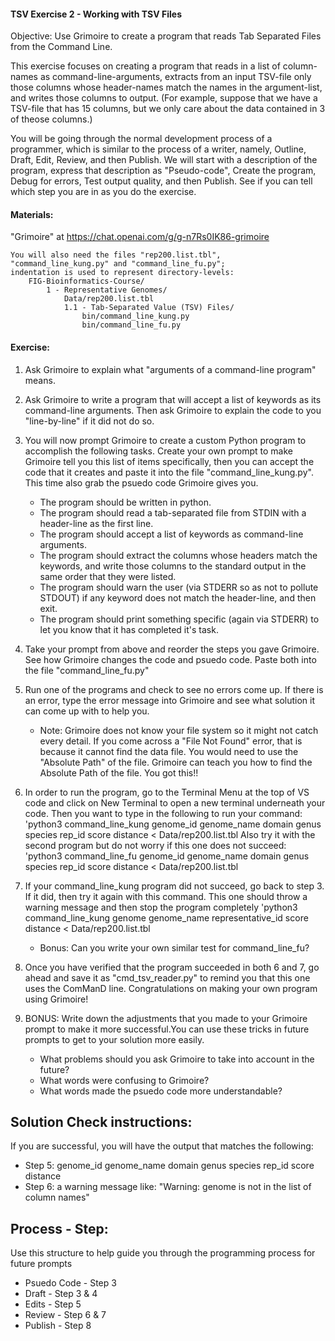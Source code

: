 #### TSV Exercise 2 - Working with TSV Files

 Objective: Use Grimoire to create a program that reads Tab Separated Files from the Command Line.

 This exercise focuses on creating a program that reads in a list of column-names as command-line-arguments, extracts from an input TSV-file only those columns whose header-names match the names in the argument-list, and writes those columns to output. (For example, suppose that we have a TSV-file that has 15 columns, but we only care about the data contained in 3 of theose columns.)

 You will be going through the normal development process of a programmer, which is similar to the process of a writer, namely, Outline, Draft, Edit, Review, and then Publish. We will start with a description of the program, express that description as "Pseudo-code", Create the program, Debug for errors, Test output quality, and then Publish. See if you can tell which step you are in as you do the exercise.

#### Materials: 

"Grimoire" at <https://chat.openai.com/g/g-n7Rs0IK86-grimoire>
```
You will also need the files "rep200.list.tbl",
"command_line_kung.py" and "command_line_fu.py";
indentation is used to represent directory-levels: 
    FIG-Bioinformatics-Course/
        1 - Representative Genomes/
            Data/rep200.list.tbl
            1.1 - Tab-Separated Value (TSV) Files/
                bin/command_line_kung.py
                bin/command_line_fu.py
```

#### Exercise: 

1. Ask Grimoire to explain what "arguments of a command-line program" means.

2. Ask Grimoire to write a program that will accept a list of keywords as its command-line arguments.
Then ask Grimoire to explain the code to you "line-by-line" if it did not do so.

3. You will now prompt Grimoire to create a custom Python program to accomplish the following tasks. Create your own prompt to make Grimoire tell you this list of items specifically, then you can accept the code that it creates and paste it into the file "command_line_kung.py". This time also grab the psuedo code Grimoire gives you.

    * The program should be written in python.
    * The program should read a tab-separated file from STDIN with a header-line as the first line.
    * The program should accept a list of keywords as command-line arguments.
    * The program should extract the columns whose headers match the keywords, and write those columns to the standard output in the same order that they were listed.
    * The program should warn the user (via STDERR so as not to pollute STDOUT) if any keyword does not match the header-line, and then exit.
    * The program should print something specific (again via STDERR) to let you know that it has completed it's task.

4. Take your prompt from above and reorder the steps you gave Grimoire. See how Grimoire changes the code and psuedo code. Paste both into the file "command_line_fu.py"

5. Run one of the programs and check to see no errors come up. If there is an error, type the error message into Grimoire and see what solution it can come up with to help you.
    * Note: Grimoire does not know your file system so it might not catch every detail. If you come across a "File Not Found" error, that is because it cannot find the data file. You would need to use the "Absolute Path" of the file. Grimoire can teach you how to find the Absolute Path of the file. You got this!!

6. In order to run the program, go to the Terminal Menu at the top of VS code and click on New Terminal to open a new terminal underneath your code. Then you want to type in the following to run your command:
    'python3 command_line_kung genome_id genome_name domain genus species rep_id score distance < Data/rep200.list.tbl
Also try it with the second program but do not worry if this one does not succeed:
    'python3 command_line_fu genome_id genome_name domain genus species rep_id score distance < Data/rep200.list.tbl

7. If your command_line_kung program did not succeed, go back to step 3. If it did, then try it again with this command. This one should throw a warning message and then stop the program completely
    'python3 command_line_kung genome genome_name representative_id score distance < Data/rep200.list.tbl
    * Bonus: Can you write your own similar test for command_line_fu? 

8. Once you have verified that the program succeeded in both 6 and 7, go ahead and save it as "cmd_tsv_reader.py" to remind you that this one uses the ComManD line. Congratulations on making your own program using Grimoire!

9. BONUS: Write down the adjustments that you made to your Grimoire prompt to make it more successful.You can use these tricks in future prompts to get to your solution more easily.
    * What problems should you ask Grimoire to take into account in the future? 
    * What words were confusing to Grimoire? 
    * What words made the psuedo code more understandable?

## Solution Check instructions:
If you are successful, you will have the output that matches the following:
* Step 5: genome_id genome_name domain genus species rep_id score distance
* Step 6: a warning message like: "Warning: genome is not in the list of column names"

## Process - Step: 
Use this structure to help guide you through the programming process for future prompts
* Psuedo Code - Step 3
* Draft - Step 3 & 4
* Edits - Step 5
* Review - Step 6 & 7
* Publish - Step 8